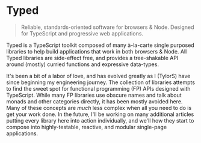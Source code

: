 # Typed 

> Reliable, standards-oriented software for browsers & Node. Designed for TypeScript and progressive web applications.

Typed is a TypeScript toolkit composed of many à-la-carte single purposed libraries to help build applications
that work in both browsers & Node. All Typed libraries are side-effect free, and provides a tree-shakable API around 
(mostly) curried functions and expressive data-types.

It's been a bit of a labor of love, and has evolved greatly as I (TylorS) have since beginning my engineering journey.
The collection of libraries attempts to find the sweet spot for functional programming (FP) APIs designed with TypeScript. While 
many FP libraries use obscure names and talk about monads and other categories directly, it has been mostly avoided here. Many of these 
concepts are *much* less complex when all you need to do is get your work done. In the future, I'll be working on many additional articles 
putting every library here into action individually, and we'll how they start to compose into highly-testable, reactive, and 
modular single-page applications.
